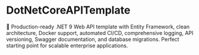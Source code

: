# DotNetCoreAPITemplate
🚀 Production-ready .NET 9 Web API template with Entity Framework, clean architecture, Docker support, automated CI/CD, comprehensive logging, API versioning, Swagger documentation, and database migrations. Perfect starting point for scalable enterprise applications.
